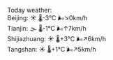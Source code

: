 Today weather:  
Beijing: ☀️   🌡️-3°C 🌬️↘0km/h  
Tianjin: 🌫  🌡️-1°C 🌬️↑7km/h  
Shijiazhuang: ☀️   🌡️+3°C 🌬️↗6km/h  
Tangshan: ☀️   🌡️+1°C 🌬️↗5km/h  
